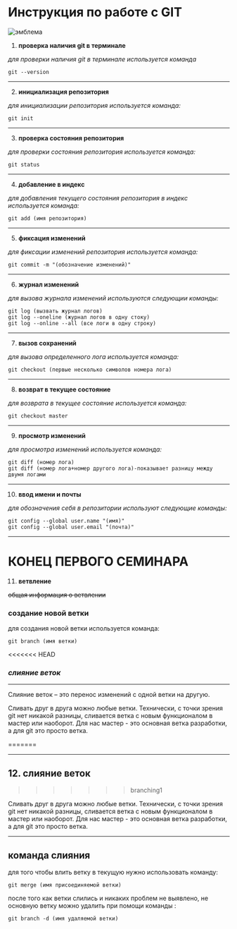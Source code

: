 # **Инструкция по работе с GIT**

![эмблема](1.png)

1. **проверка наличия git в терминале**

*для проверки наличия git в терминале используется команда*

    git --version

* * *

2. **инициализация репозитория**

*для инициализации репозитория используется команда:*

    git init

* * *


3. **проверка состояния репозитория**

*для проверки состояния репозитория используется команда:*

    git status

* * *


4. **добавление в индекс**

*для добавления текущего состояния репозитория в индекс используется команда:*

    git add (имя репозитория)

* * *


5. **фиксация изменений**

*для фиксации изменений репозитория используется команда:*

    git commit -m "(обозначение изменений)"

* * *


6. **журнал изменений**

*для вызова журнала изменений используются следующии команды:*

    git log (вызвать журнал логов)
    git log --oneline (журнал логов в одну стоку)
    git log --online --all (все логи в одну строку)


* * *


7. **вызов сохранений**

*для вызова определенного лога используется команда:*

    git checkout (первые несколько символов номера лога)

* * *


8. **возврат в текущее состояние**

*для возврата в текущее состояние используется команда:*

    git checkout master

* * *


9. **просмотр изменений**

*для просмотра изменений используется команда:*

    git diff (номер лога) 
    git diff (номер лога+номер другого лога)-показывает разницу между двумя логами

* * *


10. **ввод имени и почты**

*для обозначения себя в репозитории используют следующие команды:*

    git config --global user.name "(имя)"
    git config --global user.email "(почта)"

* * * 

# КОНЕЦ ПЕРВОГО СЕМИНАРА

11. **ветвление**

~~общая информация о ветвлении~~

### создание новой ветки

для создания новой ветки используется команда:

    git branch (имя ветки)

<<<<<<< HEAD
### *слияние веток*
***

Слияние веток – это перенос изменений с одной ветки на другую.

Сливать друг в друга можно любые ветки. Технически, с точки зрения git нет никакой разницы, сливается ветка с новым функционалом в мастер или наоборот. Для нас мастер - это основная ветка разработки, а для git это просто ветка.

=======
***

## 12. слияние веток
>>>>>>> branching1

Сливать друг в друга можно любые ветки. Технически, с точки зрения git нет никакой разницы, сливается ветка с новым функционалом в мастер или наоборот. Для нас мастер - это основная ветка разработки, а для git это просто ветка.

***

## команда слияния

для того чтобы влить ветку в текущую нужно использовать команду:

    git merge (имя присоединяемой ветки)


после того как ветки слились и никаких проблем не выявлено, не основную ветку можно удалить при помощи команды :

    git branch -d (имя удаляемой ветки)